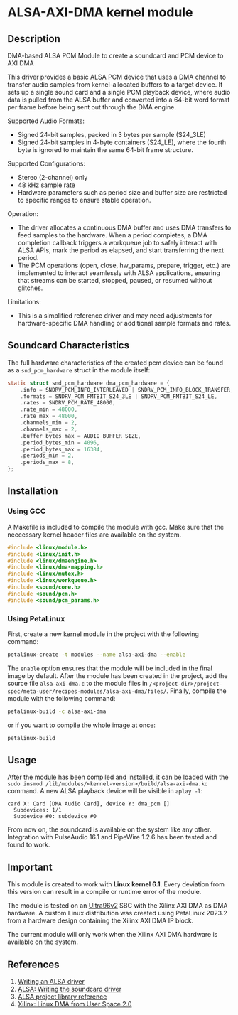 # ALSA-AXI-DMA kernel module

## Description

DMA-based ALSA PCM Module to create a soundcard and PCM device to AXI DMA

This driver provides a basic ALSA PCM device that uses a DMA channel to transfer audio samples from kernel-allocated buffers to a target device.
It sets up a single sound card and a single PCM playback device, where audio data is pulled from the ALSA buffer and converted into a 64-bit word format per frame before being sent out through the DMA engine.

Supported Audio Formats:
 - Signed 24-bit samples, packed in 3 bytes per sample (S24_3LE)
 - Signed 24-bit samples in 4-byte containers (S24_LE), where the fourth byte is ignored to maintain the same 64-bit frame structure.

Supported Configurations:
 - Stereo (2-channel) only
 - 48 kHz sample rate
 - Hardware parameters such as period size and buffer size are restricted to specific ranges to ensure stable operation.

Operation:
 - The driver allocates a continuous DMA buffer and uses DMA transfers to feed samples to the hardware. When a period completes, a DMA completion callback triggers a workqueue job to safely interact with ALSA APIs, mark the period as elapsed, and start transferring the next period.
 - The PCM operations (open, close, hw_params, prepare, trigger, etc.) are implemented to interact seamlessly with ALSA applications, ensuring that streams can be started, stopped, paused, or resumed without glitches.

Limitations:
- This is a simplified reference driver and may need adjustments for hardware-specific DMA handling or additional sample formats and rates.

## Soundcard Characteristics

The full hardware characteristics of the created pcm device can be found as a `snd_pcm_hardware` struct in the module itself:

```c
static struct snd_pcm_hardware dma_pcm_hardware = {
    .info = SNDRV_PCM_INFO_INTERLEAVED | SNDRV_PCM_INFO_BLOCK_TRANSFER,
    .formats = SNDRV_PCM_FMTBIT_S24_3LE | SNDRV_PCM_FMTBIT_S24_LE,
    .rates = SNDRV_PCM_RATE_48000,
    .rate_min = 48000,
    .rate_max = 48000,
    .channels_min = 2,
    .channels_max = 2,
    .buffer_bytes_max = AUDIO_BUFFER_SIZE,
    .period_bytes_min = 4096,
    .period_bytes_max = 16384,
    .periods_min = 2,
    .periods_max = 8,
};
```

## Installation

### Using GCC

A Makefile is included to compile the module with gcc. Make sure that the neccessary kernel header files are available on the system.

```c
#include <linux/module.h>
#include <linux/init.h>
#include <linux/dmaengine.h>
#include <linux/dma-mapping.h>
#include <linux/mutex.h>
#include <linux/workqueue.h>
#include <sound/core.h>
#include <sound/pcm.h>
#include <sound/pcm_params.h>
```

### Using PetaLinux

First, create a new kernel module in the project with the following command:

```bash
petalinux-create -t modules --name alsa-axi-dma --enable
```

The `enable` option ensures that the module will be included in the final image by default. After the module has been created in the project, add the source file `alsa-axi-dma.c` to the module files in `/<project-dir>/project-spec/meta-user/recipes-modules/alsa-axi-dma/files/`. Finally, compile the module with the following command:

```bash
petalinux-build -c alsa-axi-dma
```

or if you want to compile the whole image at once:

```bash
petalinux-build
```

## Usage

After the module has been compiled and installed, it can be loaded with the `sudo insmod /lib/modules/<kernel-version>/build/alsa-axi-dma.ko` command. A new ALSA playback device will be visible in `aplay -l`:

```console
card X: Card [DMA Audio Card], device Y: dma_pcm []
  Subdevices: 1/1
  Subdevice #0: subdevice #0
```

From now on, the soundcard is available on the system like any other. Integration with PulseAudio 16.1 and PipeWire 1.2.6 has been tested and found to work.

## Important

This module is created to work with **Linux kernel 6.1**. Every deviation from this version can result in a compile or runtime error of the module.

The module is tested on an [Ultra96v2](https://www.avnet.com/wps/portal/us/products/avnet-boards/avnet-board-families/ultra96-v2/) SBC with the Xilinx AXI DMA as DMA hardware. A custom Linux distribution was created using PetaLinux 2023.2 from a hardware design containing the Xilinx AXI DMA IP block.

The current module will only work when the Xilinx AXI DMA hardware is available on the system. 

## References

1. [Writing an ALSA driver](https://www.kernel.org/doc/html/next/sound/kernel-api/writing-an-alsa-driver.html)
2. [ALSA: Writing the soundcard driver](https://events.linuxfoundation.org/wp-content/uploads/2023/12/Ivan-Orlov-Mentorship-12-7-23-Writing-the-soundcard-driver.pdf)
3. [ALSA project library reference](https://www.alsa-project.org/alsa-doc/alsa-lib/index.html)
4. [Xilinx: Linux DMA from User Space 2.0](https://xilinx-wiki.atlassian.net/wiki/spaces/A/pages/1027702787/Linux+DMA+From+User+Space+2.0)